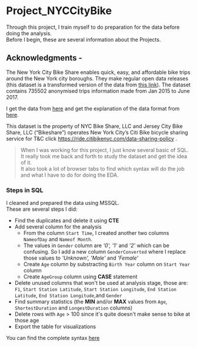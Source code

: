 # Project_NYCCityBike

Through this project, I train myself to do preparation for the data before doing the analysis.  
Before I begin, these are several information about the Projects.  

## Acknowledgments -  
The New York City Bike Share enables quick, easy, and affordable bike trips around the New York city boroughs. They make regular open data releases (this dataset is a transformed version of the data from [this link](https://ride.citibikenyc.com/system-data)). The dataset contains 735502 anonymised trips information made from Jan 2015 to June 2017.

I get the data from [here](https://www.kaggle.com/akkithetechie/new-york-city-bike-share-dataset) and get the explanation of the data format from [here](https://ride.citibikenyc.com/system-data).

This dataset is the property of NYC Bike Share, LLC and Jersey City Bike Share, LLC (“Bikeshare”) operates New York City’s Citi Bike bicycle sharing service for T&C click https://ride.citibikenyc.com/data-sharing-policy .

> When I was working for this project, I just know several basic of SQL.  
It really took me back and forth to study the dataset and get the idea of it.  
It also took a lot of browser tabs to find which syntax will do the job and what I have to do for doing the EDA.  

### Steps in SQL
I cleaned and prepared the data using MSSQL.  
These are several steps I did:  
- Find the duplicates and delete it  using **CTE**  
- Add several column for the analysis  
  - From the column `Start Time`, I created another two columns `NameofDay` and `Nameof Month`.  
  - The values in `Gender` column are *'0', '1'* and *'2'* which can be confusing. So I add a new column `GenderConverted` where I replace those values to *'Unknown', 'Male'* and *'Female'*  
  - Create `Age` column by substracting `Birth Year` column on `Start Year` column  
  - Create `AgeGroup` column using **CASE** statement  
- Delete unused columns that won't be used at analysis stage, those are: 
`F1`, `Start Station Latitude`, `Start Station Longitude`, `End Station Latitude`, `End Station Longitude`,and `Gender`  
- Find summary statistics (the **MIN** and/or **MAX** values from `Age`, `ShortestDuration` and `LongestDuration` columns)  
- Delete rows with `Age` > 100 since it's quite doesn't make sense to bike at those age  
- Export the table for visualizations  

You can find the complete syntax [here](https://github.com/chairunisarj/Project_NYCCitiBike/blob/main/Citi%20Bike%20Data%20Preparation.sql)




